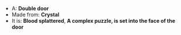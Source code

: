 * A: **Double door**
* Made from: **Crystal**
* It is: **Blood splattered**, **A complex puzzle, is set into the face of the door**

